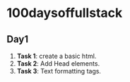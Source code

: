 # 100daysoffullstack



## Day1

1. **Task 1**: create a basic html.
2. **Task 2**: Add Head elements.
2. **Task 3**: Text formatting tags.